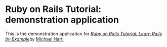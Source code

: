 # Ruby on Rails Tutorial: demonstration application

This is the demonstration application for [*Ruby on Rails Tutorial: Learn Rails by Example*](http://railstutorial.com)by [Michael Hartl](http://michaelhartl.com)